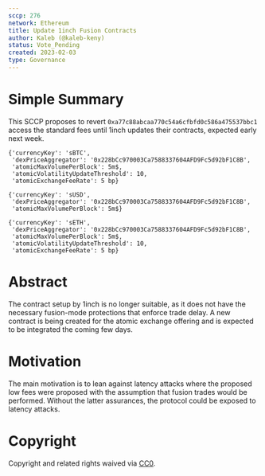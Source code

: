 ```yaml
---
sccp: 276
network: Ethereum
title: Update 1inch Fusion Contracts
author: Kaleb (@kaleb-keny)
status: Vote_Pending
created: 2023-02-03
type: Governance
---
```


# Simple Summary

This SCCP proposes to revert `0xa77c88abcaa770c54a6cfbfd0c586a475537bbc1` access the standard fees until 1inch updates their contracts, expected early next week.

```
{'currencyKey': 'sBTC',
 'dexPriceAggregator': '0x228bCc970003Ca7588337604AFD9Fc5d92bF1C8B',
 'atomicMaxVolumePerBlock': 5m$,
 'atomicVolatilityUpdateThreshold': 10,
 'atomicExchangeFeeRate': 5 bp}

{'currencyKey': 'sUSD',
 'dexPriceAggregator': '0x228bCc970003Ca7588337604AFD9Fc5d92bF1C8B',
 'atomicMaxVolumePerBlock': 5m$}

{'currencyKey': 'sETH',
 'dexPriceAggregator': '0x228bCc970003Ca7588337604AFD9Fc5d92bF1C8B',
 'atomicMaxVolumePerBlock': 5m$,
 'atomicVolatilityUpdateThreshold': 10,
 'atomicExchangeFeeRate': 5 bp}
```

# Abstract

The contract setup by 1inch is no longer suitable, as it does not have the necessary fusion-mode protections that enforce trade delay. A new contract is being created for the atomic exchange offering and is expected to be integrated the coming few days.

# Motivation

The main motivation is to lean against latency attacks where the proposed low fees were proposed with the assumption that fusion trades would be performed. Without the latter assurances, the protocol could be exposed to latency attacks.


# Copyright

Copyright and related rights waived via [CC0](https://creativecommons.org/publicdomain/zero/1.0/).
